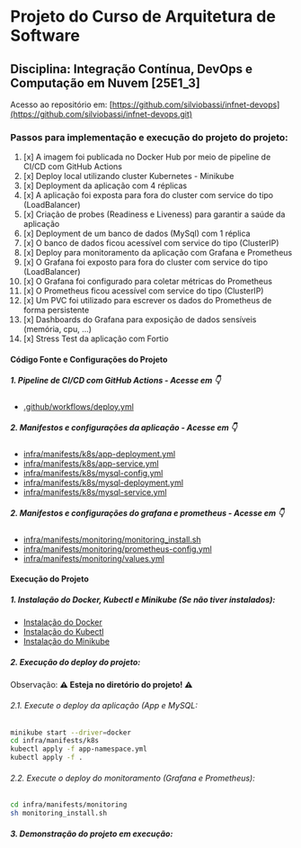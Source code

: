 # Projeto do Curso de Arquitetura de Software

## Disciplina: Integração Contínua, DevOps e Computação em Nuvem [25E1_3]

Acesso ao repositório em:
[https://github.com/silviobassi/infnet-devops](https://github.com/silviobassi/infnet-devops.git)


### Passos para implementação e execução do projeto do projeto:

1. [x] A imagem foi publicada no Docker Hub por meio de pipeline de CI/CD com GitHub Actions
2. [x] Deploy local utilizando cluster Kubernetes - Minikube
3. [x] Deployment da aplicação com 4 réplicas
4. [x] A aplicação foi exposta para fora do cluster com service do tipo (LoadBalancer)
5. [x] Criação de probes (Readiness e Liveness) para garantir a saúde da aplicação
6. [x] Deployment de um banco de dados (MySql) com 1 réplica
7. [x] O banco de dados ficou acessível com service do tipo (ClusterIP)
8. [x] Deploy para monitoramento da aplicação com Grafana e Prometheus
9. [x] O Grafana foi exposto para fora do cluster com service do tipo (LoadBalancer)
10. [x] O Grafana foi configurado para coletar métricas do Prometheus
11. [x] O Prometheus ficou acessível com service do tipo (ClusterIP)
12. [x] Um PVC foi utilizado para escrever os dados do Prometheus de forma persistente
13. [x] Dashboards do Grafana para exposição de dados sensíveis (memória, cpu, ...)
14. [x] Stress Test da aplicação com Fortio

#### Código Fonte e Configurações do Projeto

##### 1. Pipeline de CI/CD com GitHub Actions - Acesse em 👇

- [.github/workflows/deploy.yml](https://github.com/silviobassi/infnet-devops/blob/main/.github/workflows/deploy.yml)

##### 2. Manifestos e configurações da aplicação - Acesse em 👇

- [infra/manifests/k8s/app-deployment.yml](https://github.com/silviobassi/infnet-devops/tree/main/infra/manifests/k8s/app-deployment.yml)<br>
- [infra/manifests/k8s/app-service.yml](https://github.com/silviobassi/infnet-devops/tree/main/infra/manifests/k8s/app-service.yml)<br>
- [infra/manifests/k8s/mysql-config.yml](https://github.com/silviobassi/infnet-devops/tree/main/infra/manifests/k8s/mysql-config.yml)<br>
- [infra/manifests/k8s/mysql-deployment.yml](https://github.com/silviobassi/infnet-devops/tree/main/infra/manifests/k8s/mysql-deployment.yml)<br>
- [infra/manifests/k8s/mysql-service.yml](https://github.com/silviobassi/infnet-devops/tree/main/infra/manifests/k8s/mysql-service.yml)<br>

##### 2. Manifestos e configurações do grafana e prometheus - Acesse em 👇

- [infra/manifests/monitoring/monitoring_install.sh](https://github.com/silviobassi/infnet-devops/tree/main/infra/manifests/monitoring/monitoring_install.sh)<br>
- [infra/manifests/monitoring/prometheus-config.yml](https://github.com/silviobassi/infnet-devops/tree/main/infra/manifests/monitoring/prometheus-config.yml)<br>
- [infra/manifests/monitoring/values.yml](https://github.com/silviobassi/infnet-devops/tree/main/infra/manifests/monitoring/values.yml)<br>


#### Execução do Projeto

##### 1. Instalação do Docker, Kubectl e Minikube (Se não tiver instalados):

- [Instalação do Docker](https://docs.docker.com/engine/install/)
- [Instalação do Kubectl](https://kubernetes.io/docs/tasks/tools/install-kubectl-linux/)
- [Instalação do Minikube](https://minikube.sigs.k8s.io/docs/start/?arch=%2Flinux%2Fx86-64%2Fstable%2Fbinary+download)

##### 2. Execução do deploy do projeto:

Observação: **⚠️ Esteja no diretório do projeto! ⚠️**

###### 2.1. Execute o deploy da aplicação (App e MySQL:

```bash
minikube start --driver=docker 
cd infra/manifests/k8s
kubectl apply -f app-namespace.yml
kubectl apply -f .
```
###### 2.2. Execute o deploy do monitoramento (Grafana e Prometheus):

```bash
cd infra/manifests/monitoring
sh monitoring_install.sh
```

##### 3. Demonstração do projeto em execução:


